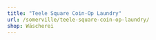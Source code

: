 ```yaml
---
title: "Teele Square Coin-Op Laundry"
url: /somerville/teele-square-coin-op-laundry/
shop: Wäscherei
---
```

